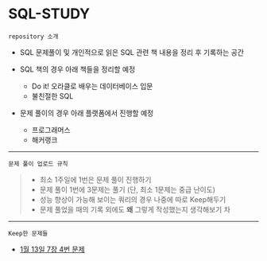 # SQL-STUDY

`repository 소개`

- SQL 문제풀이 및 개인적으로 읽은 SQL 관련 책 내용을 정리 후 기록하는 공간

    
- SQL 책의 경우 아래 책들을 정리할 예정
    - Do it! 오라클로 배우는 데이터베이스 입문
    - 불친절한 SQL

    
- 문제 풀이의 경우 아래 플랫폼에서 진행할 예정
  - 프로그래머스
  - 해커랭크


---

`문제 풀이 업로드 규칙`

> - 최소 1주일에 1번은 문제 풀이 진행하기
> - 문제 풀이 1번에 3문제는 풀기 (단, 최소 1문제는 중급 난이도)
> - 성능 향상이 가능해 보이는 쿼리의 경우 나중에 따로 Keep해두기
> - 문제 풀었을 때의 기록 외에도 **왜** 그렇게 작성했는지 생각해보기
차

---

`Keep한 문제들`

- [1월 13일 7장 4번 문제](https://github.com/ssook1222/SQL-STUDY/tree/master/%5B1%EC%9B%94_2%EC%A3%BC%EC%B0%A8%5D)